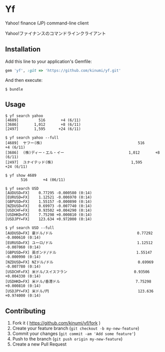 # Yf

Yahoo! finance (JP) command-line client

Yahoo!ファイナンスのコマンドラインクライアント

## Installation

Add this line to your application's Gemfile:

```ruby
gem 'yf', :git => 'https://github.com/kinumi/yf.git'
```

And then execute:

    $ bundle

## Usage

    $ yf search yahoo
    [4689]         516       +4 (6/11)
    [3686]       1,012       +8 (6/11)
    [2497]       1,595      +24 (6/11)

    $ yf search yahoo --full
    [4689]  ヤフー(株)                                           516       +4 (6/11)
    [3686]  (株)ディー・エル・イー                             1,012       +8 (6/11)
    [2497]  ユナイテッド(株)                                   1,595      +24 (6/11)
    
    $ yf show 4689
           516       +4 (06/11)

    $ yf search USD
    [AUDUSD=FX]    0.77295 -0.000580 (0:14)
    [EURUSD=FX]    1.12521 -0.006970 (0:14)
    [GBPUSD=FX]    1.55157 -0.000890 (0:14)
    [NZDUSD=FX]    0.69973 -0.007740 (0:14)
    [USDCHF=FX]    0.93502 +0.004290 (0:14)
    [USDHKD=FX]    7.75298 +0.000810 (0:14)
    [USDJPY=FX]    123.634 +0.972000 (0:14)

    $ yf search USD --full
    [AUDUSD=FX] 豪ドル/ドル                                      0.77292 -0.000610 (0:14)
    [EURUSD=FX] ユーロ/ドル                                      1.12512 -0.007060 (0:14)
    [GBPUSD=FX] 英ポンド/ドル                                    1.55147 -0.000990 (0:14)
    [NZDUSD=FX] NZドル/ドル                                      0.69969 -0.007780 (0:14)
    [USDCHF=FX] 米ドル/スイスフラン                              0.93506 +0.004330 (0:14)
    [USDHKD=FX] 米ドル/香港ドル                                  7.75298 +0.000810 (0:14)
    [USDJPY=FX] 米ドル/円                                        123.636 +0.974000 (0:14)

## Contributing

1. Fork it ( https://github.com/kinumi/yf/fork )
2. Create your feature branch (`git checkout -b my-new-feature`)
3. Commit your changes (`git commit -am 'Add some feature'`)
4. Push to the branch (`git push origin my-new-feature`)
5. Create a new Pull Request
